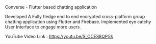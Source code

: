 Converse - Flutter based chatting application

Developed A Fully fledge end to end encrypted cross-platform group chatting application using Flutter and Firebase.
Implemented eye catchy User Interface to engage more users.

YouTube Video Link :  https://youtu.be/S_CCES8QPGk




